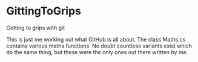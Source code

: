 GittingToGrips
==============

Getting to grips with git

This is just me working out what GitHub is all about.
The class Maths.cs contains various maths functions. 
No doubt countless variants exist which do the same thing, but these were the only ones out there written by me.
